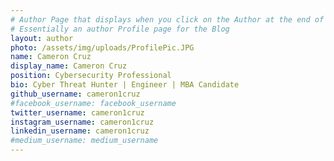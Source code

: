 ```yaml
---
# Author Page that displays when you click on the Author at the end of the article
# Essentially an author Profile page for the Blog
layout: author
photo: /assets/img/uploads/ProfilePic.JPG
name: Cameron Cruz
display_name: Cameron Cruz
position: Cybersecurity Professional
bio: Cyber Threat Hunter | Engineer | MBA Candidate
github_username: cameron1cruz
#facebook_username: facebook_username
twitter_username: cameron1cruz
instagram_username: cameron1cruz
linkedin_username: cameron1cruz
#medium_username: medium_username
---
```



